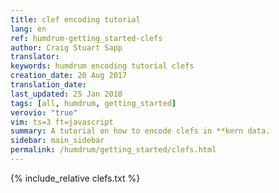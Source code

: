 ```yaml
---
title: clef encoding tutorial
lang: en
ref: humdrum-getting_started-clefs
author: Craig Stuart Sapp
translator: 
keywords: humdrum encoding tutorial clefs
creation_date: 20 Aug 2017
translation_date: 
last_updated: 25 Jan 2018
tags: [all, humdrum, getting_started]
verovio: "true"
vim: ts=3 ft=javascript
summary: A tutorial on how to encode clefs in **kern data.
sidebar: main_sidebar
permalink: /humdrum/getting_started/clefs.html
---
```


{% include_relative clefs.txt %}

